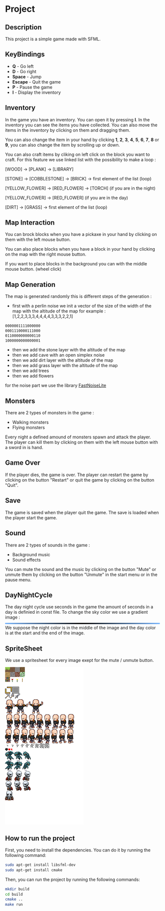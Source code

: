 # Project
## Description
This project is a simple game made with SFML.

## KeyBindings
- **Q** - Go left
- **D** - Go right
- **Space** - Jump
- **Escape** - Quit the game
- **P** - Pause the game
- **I** - Display the inventory

## Inventory
In the game you have an inventory. You can open it by pressing **I**. In the inventory you can see the items you have collected. You can also move the items in the inventory by clicking on them and dragging them. 

You can also change the item in your hand by clicking **1**, **2**, **3**, **4**, **5**, **6**, **7**, **8** or **9**, you can also change the item by scrolling up or down.

You can also craft items by cliking on left click on the block you want to craft. For this feature we use linked list with the possibility to make a loop :

[WOOD] -> [PLANK] -> [LIBRARY] 

[STONE] -> [COBBLESTONE] -> [BRICK] -> first element of the list (loop)

[YELLOW_FLOWER] -> [RED_FLOWER] -> [TORCH] (if you are in the night)

[YELLOW_FLOWER] -> [RED_FLOWER] (if you are in the day)

[DIRT] -> [GRASS] -> first element of the list (loop)



## Map Interaction
You can brock blocks when you have a pickaxe in your hand by clicking on them with the left mouse button. 

You can also place blocks when you have a block in your hand by clicking on the map with the right mouse button.

If you want to place blocks in the background you can with the middle mouse button. (wheel click)

## Map Generation
The map is generated randomly this is different steps of the generation :
- first with a perlin noise we init a vector of the size of the width of the map with the altitude of the map for example :
[1,2,2,3,3,3,4,4,4,4,3,3,3,2,2,1]
```
0000001111000000
0001110000111000
0110000000000110
1000000000000001
```

- then we add the stone layer with the altitude of the map
- then we add cave with an open simplex noise
- then we add dirt layer with the altitude of the map
- then we add grass layer with the altitude of the map
- then we add trees
- then we add flowers

for the noise part we use the library [FastNoiseLite](./include/lib/fastnoise/FastNoiseLite.h)

## Monsters
There are 2 types of monsters in the game :
- Walking monsters
- Flying monsters

Every night a defined amound of monsters spawn and attack the player. The player can kill them by clicking on them with the left mouse button with a sword in is hand.

## Game Over
If the player dies, the game is over. The player can restart the game by clicking on the button "Restart" or quit the game by clicking on the button "Quit".

## Save
The game is saved when the player quit the game. The save is loaded when the player start the game.

## Sound 
There are 2 types of sounds in the game :
- Background music
- Sound effects

You can mute the sound and the music by clicking on the button "Mute" or unmute them by clicking on the button "Unmute" in the start menu or in the pause menu.

## DayNightCycle
The day night cycle use seconds in the game the amount of seconds in a day is definied in const file.
To change the sky color we use a gradient image :
![gradient](./assets/img/day_night_cycle.png)
We suppose the night color is in the middle of the image and the day color is at the start and the end of the image.

## SpriteSheet
We use a spritesheet for every image exept for the mute / unmute button.

![spritesheet](./assets/img/spritesheet.png)

## How to run the project
First, you need to install the dependencies. You can do it by running the following command:
```bash
sudo apt-get install libsfml-dev
sudo apt-get install cmake
```

Then, you can run the project by running the following commands:
```bash
mkdir build
cd build
cmake ..
make run
```

